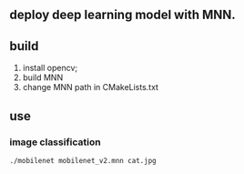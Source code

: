 ## deploy deep learning model with MNN.

## build
1. install opencv;
2. build MNN
3. change MNN path in CMakeLists.txt

## use
### image classification
```
./mobilenet mobilenet_v2.mnn cat.jpg
```